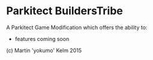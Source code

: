 # Parkitect BuildersTribe

A Parkitect Game Modification which offers the ability to:
* features coming soon

(c) Martin 'yokumo' Kelm 2015